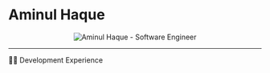 #  Aminul Haque

<p align="center">
  <img src="https://readme-typing-svg.demolab.com/?lines=Hello,+I'm+Aminul+Haque;Software+Engineer+at+LankaBangla+Securities+PLC&font=Fira%20Code&center=true&width=600&height=50&duration=2000&pause=1000&size=18" alt="Aminul Haque - Software Engineer">
</p>

<hr/>
<p>
  👨‍💻 Development Experience
</p>
<!--
**haqueaminul10/haqueaminul10** is a ✨ _special_ ✨ repository because its `README.md` (this file) appears on your GitHub profile.

Here are some ideas to get you started:

- 🔭 I’m currently working on ...
- 🌱 I’m currently learning ...
- 👯 I’m looking to collaborate on ...
- 🤔 I’m looking for help with ...
- 💬 Ask me about ...
- 📫 How to reach me: ...
- 😄 Pronouns: ...
- ⚡ Fun fact: ...
-->
